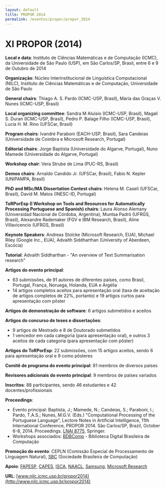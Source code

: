 ```yaml
---
layout: default
title: PROPOR 2014
permalink: /eventos/propor/propor_2014
---
```


# XI PROPOR (2014)

__Local e data__: Instituto de Ciências Matemáticas e de Computação (ICMC), da Universidade de São Paulo (USP), em São Carlos/SP, Brasil, entre 6 e 9 de Outubro de 2014
   
__Organização__: Núcleo Interinstitucional de Linguística Computacional (NILC), Instituto de Ciências Matemáticas e de Computação, Universidade de São Paulo

__General chairs__: Thiago A. S. Pardo (ICMC-USP, Brasil), Maria das Graças V. Nunes (ICMC-USP, Brasil)

__Local organizing committee__: Sandra M Aluisio (ICMC-USP, Brasil), Magali S. Duran (ICMC-USP, Brasil), Pedro P. Balage Filho (ICMC-USP, Brasil), Lucia H. M. Rino (UFSCar, Brasil)

__Program chairs__: Ivandré Paraboni (EACH-USP, Brasil), Sara Candeias (Universidade de Coimbra e Microsoft Research, Portugal)

__Editorial chairs__: Jorge Baptista (Universidade do Algarve, Portugal), Nuno Mamede (Universidade do Algarve, Portugal)

__Workshop chair__: Vera Strube de Lima (PUC-RS, Brasil)

__Demos chairs__: Arnaldo Candido Jr. (UFSCar, Brasil), Fabio N. Kepler (UNIPAMPA, Brasil)

__PhD and MSc/MA Dissertation Contest chairs__: Helena M. Caseli (UFSCar, Brasil), David M. Matos (INESC-ID, Portugal)

__ToRPorEsp (I Workshop on Tools and Resources for Automatically Processing Portuguese and Spanish) chairs__: Laura Alonso Alemany (Universidad Nacional de Córdoba, Argentina), Muntsa Padró (UFRGS, Brasil), Alexandre Rademaker (FGV e IBM Research, Brasil), Aline Villavicencio (UFRGS, Brasil)

__Keynote Speakers__: Andreas Stolcke (Microsoft Research, EUA), Michael Riley (Google Inc., EUA), Advaith Siddharthan (University of Aberdeen, Escócia)

__Tutorial__: Advaith Siddharthan - "An overview of Text Summarisation research"

__Artigos do evento principal__:
      
* 63 submissões, de 91 autores de diferentes países, como Brasil, Portugal, França, Noruega, Holanda, EUA e Argélia
* 14 artigos completos aceitos para apresentação oral (taxa de aceitação de artigos completos de 22%, portanto) e 19 artigos curtos para apresentação com pôster

__Artigos de demonstração de software__: 6 artigos submetidos e aceitos

__Artigos do concurso de teses e dissertações__:
       
* 9 artigos de Mestrado e 8 de Doutorado submetidos
* 1 vencedor em cada categoria (para apresentação oral), e outros 3 aceitos de cada categoria (para apresentação com pôster)
  
__Artigos do ToRPorEsp__: 22 submissões, com 15 artigos aceitos, sendo 6 para apresentação oral e 9 como pôsteres

__Comitê de programa do evento principal__: 81 membros de diversos países

__Revisores adicionais do evento principal__: 9 membros de países variados

__Inscritos__: 88 participantes, sendo 46 estudantes e 42 docentes/profissionais

__Proceedings__:

* Evento principal: Baptista, J.; Mamede, N.; Candeias, S.; Paraboni, I.; Pardo, T.A.S.; Nunes, M.G.V. (Eds.) "Computational Processing of the Portuguese Language", Lectore Notes in Artificial Intelligence, 11th International Conference, PROPOR 2014. São Carlos/SP, Brazil, October 6-8, 2014. Proceedings. [LNAI 8775](http://www.springer.com/computer/ai/book/978-3-319-09760-2), Springer.
* Workshops associados: [BDBComp](http://www.lbd.dcc.ufmg.br/bdbcomp/) - Biblioteca Digital Brasileira de Computação

__Promoção do evento__: CEPLN (Comissão Especial de Processamento de Linguagem Natural), [SBC](http://www.sbc.org.br/) (Sociedade Brasileira de Computação)

__Apoio__: [FAPESP](http://www.fapesp.br/), [CAPES](http://www.capes.gov.br/), [ISCA](http://www.isca-speech.org/), [NAACL](http://naacl.org/), [Samsung](http://www.samsung.com/), [Microsoft Research](http://research.microsoft.com/)

__URL__: [www.nilc.icmc.usp.br/propor2014](http://www.nilc.icmc.usp.br/propor2014)

